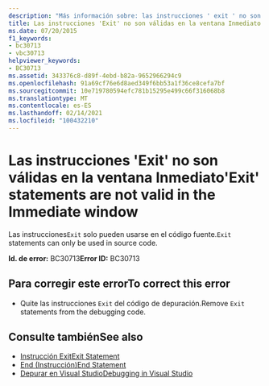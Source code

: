 ```yaml
---
description: "Más información sobre: las instrucciones ' exit ' no son válidas en la ventana inmediato"
title: Las instrucciones 'Exit' no son válidas en la ventana Inmediato
ms.date: 07/20/2015
f1_keywords:
- bc30713
- vbc30713
helpviewer_keywords:
- BC30713
ms.assetid: 343376c8-d89f-4ebd-b82a-9652966294c9
ms.openlocfilehash: 91a69cf76e6d8aed349f6bb53a1f36ce8cefa7bf
ms.sourcegitcommit: 10e719780594efc781b15295e499c66f316068b8
ms.translationtype: MT
ms.contentlocale: es-ES
ms.lasthandoff: 02/14/2021
ms.locfileid: "100432210"
---
```

# <a name="exit-statements-are-not-valid-in-the-immediate-window"></a><span data-ttu-id="c89e2-103">Las instrucciones 'Exit' no son válidas en la ventana Inmediato</span><span class="sxs-lookup"><span data-stu-id="c89e2-103">'Exit' statements are not valid in the Immediate window</span></span>

<span data-ttu-id="c89e2-104">Las instrucciones`Exit` solo pueden usarse en el código fuente.</span><span class="sxs-lookup"><span data-stu-id="c89e2-104">`Exit` statements can only be used in source code.</span></span>  
  
 <span data-ttu-id="c89e2-105">**Id. de error:** BC30713</span><span class="sxs-lookup"><span data-stu-id="c89e2-105">**Error ID:** BC30713</span></span>  
  
## <a name="to-correct-this-error"></a><span data-ttu-id="c89e2-106">Para corregir este error</span><span class="sxs-lookup"><span data-stu-id="c89e2-106">To correct this error</span></span>  
  
- <span data-ttu-id="c89e2-107">Quite las instrucciones `Exit` del código de depuración.</span><span class="sxs-lookup"><span data-stu-id="c89e2-107">Remove `Exit` statements from the debugging code.</span></span>  
  
## <a name="see-also"></a><span data-ttu-id="c89e2-108">Consulte también</span><span class="sxs-lookup"><span data-stu-id="c89e2-108">See also</span></span>

- [<span data-ttu-id="c89e2-109">Instrucción Exit</span><span class="sxs-lookup"><span data-stu-id="c89e2-109">Exit Statement</span></span>](../language-reference/statements/exit-statement.md)
- [<span data-ttu-id="c89e2-110">End (Instrucción)</span><span class="sxs-lookup"><span data-stu-id="c89e2-110">End Statement</span></span>](../language-reference/statements/end-statement.md)
- [<span data-ttu-id="c89e2-111">Depurar en Visual Studio</span><span class="sxs-lookup"><span data-stu-id="c89e2-111">Debugging in Visual Studio</span></span>](/visualstudio/debugger/debugger-feature-tour)
